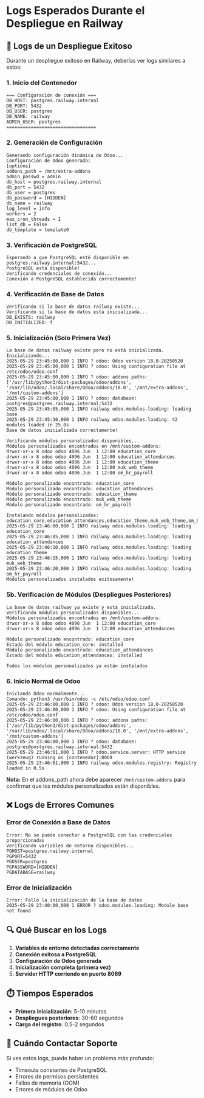 # Logs Esperados Durante el Despliegue en Railway

## 🚀 Logs de un Despliegue Exitoso

Durante un despliegue exitoso en Railway, deberías ver logs similares a estos:

### 1. Inicio del Contenedor
```
=== Configuración de conexión ===
DB_HOST: postgres.railway.internal
DB_PORT: 5432
DB_USER: postgres
DB_NAME: railway
ADMIN_USER: postgres
=================================
```

### 2. Generación de Configuración
```
Generando configuración dinámica de Odoo...
Configuración de Odoo generada:
[options]
addons_path = /mnt/extra-addons
admin_passwd = admin
db_host = postgres.railway.internal
db_port = 5432
db_user = postgres
db_password = [HIDDEN]
db_name = railway
log_level = info
workers = 2
max_cron_threads = 1
list_db = False
db_template = template0
```

### 3. Verificación de PostgreSQL
```
Esperando a que PostgreSQL esté disponible en postgres.railway.internal:5432...
PostgreSQL está disponible!
Verificando credenciales de conexión...
Conexión a PostgreSQL establecida correctamente!
```

### 4. Verificación de Base de Datos
```
Verificando si la base de datos railway existe...
Verificando si la base de datos está inicializada...
DB_EXISTS: railway
DB_INITIALIZED: f
```

### 5. Inicialización (Solo Primera Vez)
```
La base de datos railway existe pero no está inicializada. Inicializando...
2025-05-29 23:45:00,000 1 INFO ? odoo: Odoo version 18.0-20250520
2025-05-29 23:45:00,000 1 INFO ? odoo: Using configuration file at /etc/odoo/odoo.conf
2025-05-29 23:45:00,000 1 INFO ? odoo: addons paths: ['/usr/lib/python3/dist-packages/odoo/addons', '/var/lib/odoo/.local/share/Odoo/addons/18.0', '/mnt/extra-addons', '/mnt/custom-addons']
2025-05-29 23:45:00,000 1 INFO ? odoo: database: postgres@postgres.railway.internal:5432
2025-05-29 23:45:05,000 1 INFO railway odoo.modules.loading: loading base
2025-05-29 23:45:30,000 1 INFO railway odoo.modules.loading: 42 modules loaded in 25.0s
Base de datos inicializada correctamente!

Verificando módulos personalizados disponibles...
Módulos personalizados encontrados en /mnt/custom-addons:
drwxr-xr-x 8 odoo odoo 4096 Jun  1 12:00 education_core
drwxr-xr-x 8 odoo odoo 4096 Jun  1 12:00 education_attendances
drwxr-xr-x 8 odoo odoo 4096 Jun  1 12:00 education_theme
drwxr-xr-x 8 odoo odoo 4096 Jun  1 12:00 muk_web_theme
drwxr-xr-x 8 odoo odoo 4096 Jun  1 12:00 om_hr_payroll

Módulo personalizado encontrado: education_core
Módulo personalizado encontrado: education_attendances
Módulo personalizado encontrado: education_theme
Módulo personalizado encontrado: muk_web_theme
Módulo personalizado encontrado: om_hr_payroll

Instalando módulos personalizados: education_core,education_attendances,education_theme,muk_web_theme,om_hr_payroll
2025-05-29 23:46:00,000 1 INFO railway odoo.modules.loading: loading education_core
2025-05-29 23:46:05,000 1 INFO railway odoo.modules.loading: loading education_attendances
2025-05-29 23:46:10,000 1 INFO railway odoo.modules.loading: loading education_theme
2025-05-29 23:46:15,000 1 INFO railway odoo.modules.loading: loading muk_web_theme
2025-05-29 23:46:20,000 1 INFO railway odoo.modules.loading: loading om_hr_payroll
Módulos personalizados instalados exitosamente!
```

### 5b. Verificación de Módulos (Despliegues Posteriores)
```
La base de datos railway ya existe y está inicializada.
Verificando módulos personalizados disponibles...
Módulos personalizados encontrados en /mnt/custom-addons:
drwxr-xr-x 8 odoo odoo 4096 Jun  1 12:00 education_core
drwxr-xr-x 8 odoo odoo 4096 Jun  1 12:00 education_attendances

Módulo personalizado encontrado: education_core
Estado del módulo education_core: installed
Módulo personalizado encontrado: education_attendances
Estado del módulo education_attendances: installed

Todos los módulos personalizados ya están instalados
```

### 6. Inicio Normal de Odoo
```
Iniciando Odoo normalmente...
Comando: python3 /usr/bin/odoo -c /etc/odoo/odoo.conf
2025-05-29 23:46:00,000 1 INFO ? odoo: Odoo version 18.0-20250520
2025-05-29 23:46:00,000 1 INFO ? odoo: Using configuration file at /etc/odoo/odoo.conf
2025-05-29 23:46:00,000 1 INFO ? odoo: addons paths: ['/usr/lib/python3/dist-packages/odoo/addons', '/var/lib/odoo/.local/share/Odoo/addons/18.0', '/mnt/extra-addons', '/mnt/custom-addons']
2025-05-29 23:46:00,000 1 INFO ? odoo: database: postgres@postgres.railway.internal:5432
2025-05-29 23:46:01,000 1 INFO ? odoo.service.server: HTTP service (werkzeug) running on [contenedor]:8069
2025-05-29 23:46:01,000 1 INFO railway odoo.modules.registry: Registry loaded in 0.5s
```

**Nota:** En el addons_path ahora debe aparecer `/mnt/custom-addons` para confirmar que los módulos personalizados están disponibles.

## ❌ Logs de Errores Comunes

### Error de Conexión a Base de Datos
```
Error: No se puede conectar a PostgreSQL con las credenciales proporcionadas
Verificando variables de entorno disponibles...
PGHOST=postgres.railway.internal
PGPORT=5432
PGUSER=postgres
PGPASSWORD=[HIDDEN]
PGDATABASE=railway
```

### Error de Inicialización
```
Error: Falló la inicialización de la base de datos
2025-05-29 23:40:00,000 1 ERROR ? odoo.modules.loading: Module base not found
```

## 🔍 Qué Buscar en los Logs

1. **Variables de entorno detectadas correctamente**
2. **Conexión exitosa a PostgreSQL**
3. **Configuración de Odoo generada**
4. **Inicialización completa (primera vez)**
5. **Servidor HTTP corriendo en puerto 8069**

## ⏱️ Tiempos Esperados

- **Primera inicialización**: 5-10 minutos
- **Despliegues posteriores**: 30-60 segundos
- **Carga del registro**: 0.5-2 segundos

## 🚨 Cuándo Contactar Soporte

Si ves estos logs, puede haber un problema más profundo:
- Timeouts constantes de PostgreSQL
- Errores de permisos persistentes
- Fallos de memoria (OOM)
- Errores de módulos de Odoo
